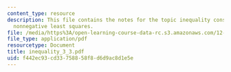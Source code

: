 ```yaml
---
content_type: resource
description: This file contains the notes for the topic inequality constraints and
  nonnegative least squares.
file: /media/https%3A/open-learning-course-data-rc.s3.amazonaws.com/12-864-inference-from-data-and-models-spring-2005/f442ec93cd33758858f8d6d9ac8d1e5e_inequality_3_3.pdf
file_type: application/pdf
resourcetype: Document
title: inequality_3_3.pdf
uid: f442ec93-cd33-7588-58f8-d6d9ac8d1e5e
---
```

